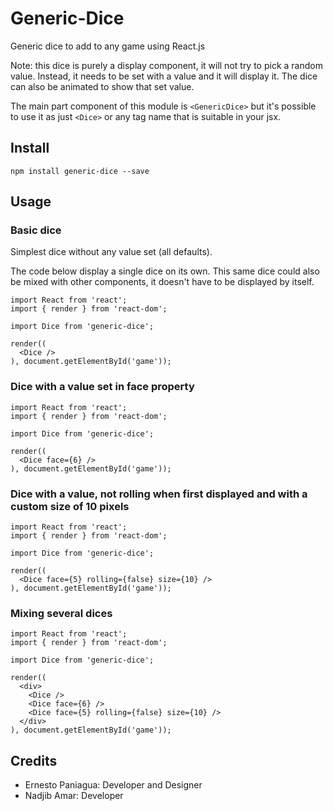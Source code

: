 # Generic-Dice
Generic dice to add to any game using React.js

Note: this dice is purely a display component, it will not try to pick a random value.
Instead, it needs to be set with a value and it will display it. 
The dice can also be animated to show that set value.

The main part component of this module is `<GenericDice>` but it's possible to use it as just `<Dice>` or any tag name that is suitable in your jsx.

## Install

```
npm install generic-dice --save
```

## Usage

### Basic dice

Simplest dice without any value set (all defaults).

The code below display a single dice on its own. This same dice could also be mixed with other components, it doesn't have to be displayed by itself.

```
import React from 'react';
import { render } from 'react-dom';

import Dice from 'generic-dice';

render((
  <Dice />
), document.getElementById('game'));
```

### Dice with a value set in face property

```
import React from 'react';
import { render } from 'react-dom';

import Dice from 'generic-dice';

render((
  <Dice face={6} />
), document.getElementById('game'));
```

### Dice with a value, not rolling when first displayed and with a custom size of 10 pixels

```
import React from 'react';
import { render } from 'react-dom';

import Dice from 'generic-dice';

render((
  <Dice face={5} rolling={false} size={10} />
), document.getElementById('game'));
```

### Mixing several dices

```
import React from 'react';
import { render } from 'react-dom';

import Dice from 'generic-dice';

render((
  <div>
    <Dice />
    <Dice face={6} />
    <Dice face={5} rolling={false} size={10} />
  </div>
), document.getElementById('game'));
```

## Credits

- Ernesto Paniagua: Developer and Designer
- Nadjib Amar: Developer
